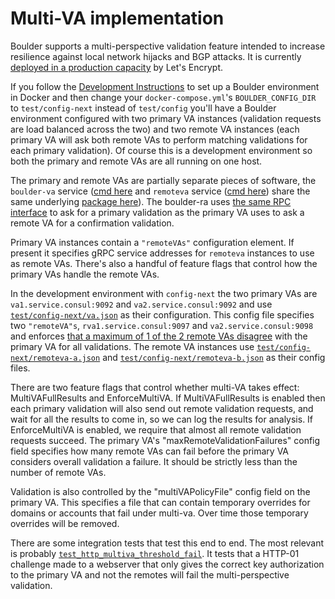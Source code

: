 # Multi-VA implementation

Boulder supports a multi-perspective validation feature intended to increase
resilience against local network hijacks and BGP attacks. It is currently
[deployed in a production
capacity](https://letsencrypt.org/2020/02/19/multi-perspective-validation.html)
by Let's Encrypt.

If you follow the [Development Instructions](https://github.com/letsencrypt/boulder#development)
to set up a Boulder environment in Docker and then change your `docker-compose.yml`'s
`BOULDER_CONFIG_DIR` to `test/config-next` instead of `test/config` you'll have
a Boulder environment configured with two primary VA instances (validation
requests are load balanced across the two) and two remote VA instances (each
primary VA will ask both remote VAs to perform matching validations for each
primary validation). Of course this is a development environment so both the
primary and remote VAs are all running on one host.

The primary and remote VAs are partially separate pieces of software, the `boulder-va`
service ([cmd here](https://github.com/letsencrypt/boulder/tree/main/cmd/boulder-va) and `remoteva` service ([cmd here](https://github.com/letsencrypt/boulder/tree/main/cmd/remoteva)) share the same underlying [package here](https://github.com/letsencrypt/boulder/tree/main/va)).
The boulder-ra uses [the same RPC interface](https://github.com/letsencrypt/boulder/blob/ea231adc36746cce97f860e818c2cdf92f060543/va/proto/va.proto#L8-L10)
to ask for a primary validation as the primary VA uses to ask a remote VA for a
confirmation validation.

Primary VA instances contain a `"remoteVAs"` configuration element. If present
it specifies gRPC service addresses for `remoteva` instances to use as remote
VAs. There's also a handful of feature flags that control how the primary VAs
handle the remote VAs.

In the development environment with `config-next` the two primary VAs are `va1.service.consul:9092` and
`va2.service.consul:9092` and use
[`test/config-next/va.json`](https://github.com/letsencrypt/boulder/blob/ea231adc36746cce97f860e818c2cdf92f060543/test/config-next/va.json)
as their configuration. This config file specifies two `"remoteVA"s`,
`rva1.service.consul:9097` and `va2.service.consul:9098` and enforces
[that a maximum of 1 of the 2 remote VAs disagree](https://github.com/letsencrypt/boulder/blob/ea231adc36746cce97f860e818c2cdf92f060543/test/config-next/va.json#L44)
with the primary VA for all validations. The remote VA instances use
[`test/config-next/remoteva-a.json`](https://github.com/letsencrypt/boulder/blob/5c27eadb1db0605f380e41c8bd444a7f4ffe3c08/test/config-next/remoteva-a.json)
and
[`test/config-next/remoteva-b.json`](https://github.com/letsencrypt/boulder/blob/5c27eadb1db0605f380e41c8bd444a7f4ffe3c08/test/config-next/remoteva-b.json)
as their config files.

There are two feature flags that control whether multi-VA takes effect:
MultiVAFullResults and EnforceMultiVA. If MultiVAFullResults is enabled
then each primary validation will also send out remote validation requests, and
wait for all the results to come in, so we can log the results for analysis. If
EnforceMultiVA is enabled, we require that almost all remote validation requests
succeed. The primary VA's "maxRemoteValidationFailures" config field specifies
how many remote VAs can fail before the primary VA considers overall validation
a failure. It should be strictly less than the number of remote VAs.

Validation is also controlled by the "multiVAPolicyFile" config field on the
primary VA. This specifies a file that can contain temporary overrides for
domains or accounts that fail under multi-va. Over time those temporary
overrides will be removed.

There are some integration tests that test this end to end. The most relevant is
probably
[`test_http_multiva_threshold_fail`](https://github.com/letsencrypt/boulder/blob/ea231adc36746cce97f860e818c2cdf92f060543/test/v2_integration.py#L876-L908).
It tests that a HTTP-01 challenge made to a webserver that only gives the
correct key authorization to the primary VA and not the remotes will fail the
multi-perspective validation.
